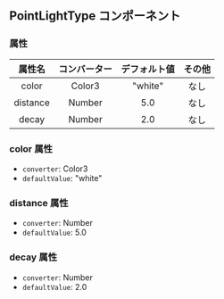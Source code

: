 ## PointLightType コンポーネント
<!-- EDIT HERE(@Component)-->
<!-- /EDIT HERE-->
### 属性
<!-- DO NOT EDIT -->
<!-- ATTRS -->
| 属性名 | コンバーター | デフォルト値 | その他 |
|:------:|:------:|:------:|:------:|
| color | Color3 | "white" | なし |
| distance | Number | 5.0 | なし |
| decay | Number | 2.0 | なし |

<!-- /ATTRS -->
<!-- /DO NOT EDIT -->
### color 属性

 * `converter`: Color3
 * `defaultValue`: "white"

<!-- EDIT HERE(color)-->
<!-- /EDIT HERE-->
### distance 属性

 * `converter`: Number
 * `defaultValue`: 5.0

<!-- EDIT HERE(distance)-->
<!-- /EDIT HERE-->
### decay 属性

 * `converter`: Number
 * `defaultValue`: 2.0

<!-- EDIT HERE(decay)-->
<!-- /EDIT HERE-->
